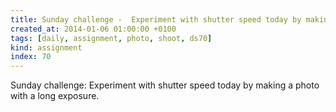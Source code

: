 ```yaml
---
title: Sunday challenge -  Experiment with shutter speed today by making a photo with a long exposure.
created_at: 2014-01-06 01:00:00 +0100
tags: [daily, assignment, photo, shoot, ds70]
kind: assignment
index: 70
---
```


Sunday challenge: Experiment with shutter speed today by making a photo with a long exposure.
